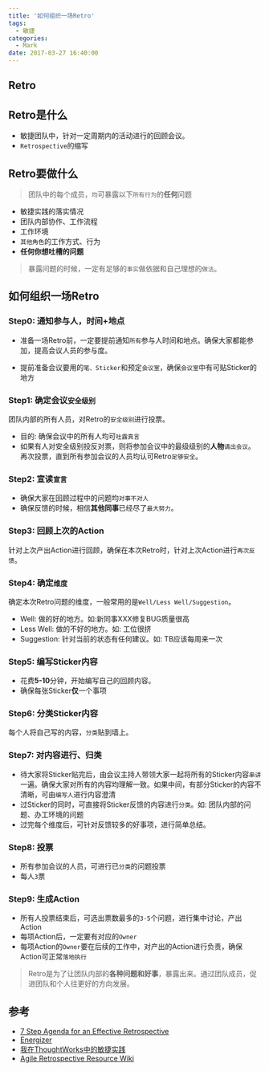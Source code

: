 ```yaml
---
title: '如何组织一场Retro'
tags:
  - 敏捷
categories:
  - Mark
date: 2017-03-27 16:40:00
---
```


## Retro

## Retro是什么

- 敏捷团队中，针对一定周期内的活动进行的回顾会议。
- `Retrospective`的缩写

## Retro要做什么

> 团队中的每个成员，`均`可暴露以下`所有行为`的**任何**问题

- 敏捷实践的落实情况
- 团队内部协作、工作流程
- 工作环境
- `其他角色`的工作方式、行为
- **任何你想吐槽的问题**


> 暴露问题的时候，一定有足够的`事实`做依据和自己理想的`做法`。

<!--more-->

## 如何组织一场Retro

### Step0: 通知参与人，时间+地点

- 准备一场Retro前，一定要提前通知`所有`参与人时间和地点。确保大家都能参加，提高会议人员的参与度。

- 提前准备会议要用的`笔、Sticker`和预定`会议室`，确保`会议室`中有可贴Sticker的地方

### Step1: 确定会议`安全级别`

团队内部的所有人员，对Retro的`安全级别`进行投票。

- 目的: 确保会议中的所有人均可`吐露真言`
- 如果有人对安全级别投反对票，则将参加会议中的最级级别的**人物**`请出会议`。再次投票，直到所有参加会议的人员均认可Retro`足够安全`。

### Step2: 宣读`宣言`

- 确保大家在回顾过程中的问题均`对事不对人`
- 确保反馈的时候，相信**其他同事**已经尽了`最大努力`。

### Step3: 回顾上次的Action

针对上次产出Action进行回顾，确保在本次Retro时，针对上次Action进行`再次反馈`。

### Step4: 确定`维度`

确定本次Retro问题的维度，一般常用的是`Well/Less Well/Suggestion`。

- Well: 做的好的地方。如:新同事XXX修复BUG质量很高
- Less Well: 做的不好的地方。如: 工位很挤
- Suggestion: 针对当前的状态有任何建议。如: TB应该每周来一次

### Step5: 编写Sticker内容

- 花费**5-10**分钟，开始编写自己的回顾内容。
- 确保每张Sticker**仅**一个事项

### Step6: 分类Sticker内容

每个人将自己写的内容，`分类`贴到墙上。

### Step7: 对内容进行、归类

- 待大家将Sticker贴完后，由会议主持人带领大家一起将所有的Sticker内容`串讲`一遍。确保大家对所有的内容均理解一致。如果中间，有部分Sticker的内容不清晰，可由`编写人`进行内容澄清
- 过Sticker的同时，可直接将Sticker反馈的内容进行`分类`。如: 团队内部的问题、办工环境的问题
- 过完每个维度后，可针对反馈较多的好事项，进行简单总结。

### Step8: 投票

- 所有参加会议的人员，可进行已`分类`的问题投票
- 每人`3`票


### Step9: 生成Action

- 所有人投票结束后，可选出票数最多的`3-5`个问题，进行集中讨论，产出Action
- 每项Action后，一定要有对应的`Owner`
- 每项Action的`Owner`要在后续的工作中，对产出的Action进行负责，确保Action可正常`落地执行`


> Retro是为了让团队内部的**各种问题和好事**，暴露出来。通过团队成员，促进团队和个人往更好的方向发展。

## 参考

- [7 Step Agenda for an Effective Retrospective](https://qa.webteam.thoughtworks.com/insights/blog/7-step-agenda-effective-retrospective)
- [Energizer](http://www.funretrospectives.com/category/energizer/)
- [我在ThoughtWorks中的敏捷实践](http://www.infoq.com/cn/articles/my-agile-practice-in-thoughtworks?from=timeline&isappinstalled=0)
- [Agile Retrospective Resource Wiki](http://retrospectivewiki.org/index.php?title=Agile_Retrospective_Resource_Wiki)
